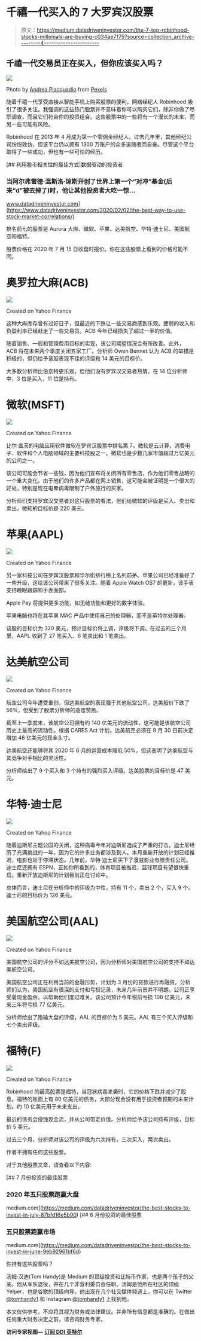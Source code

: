 # 千禧一代买入的 7 大罗宾汉股票

> 原文：<https://medium.datadriveninvestor.com/the-7-top-robinhood-stocks-millenials-are-buying-c034ae7175?source=collection_archive---------4----------------------->

## 千禧一代交易员正在买入，但你应该买入吗？

![](img/df13b51d8b4b408b90bf0d30c0046f15.png)

Photo by [Andrea Piacquadio](https://www.pexels.com/@olly?utm_content=attributionCopyText&utm_medium=referral&utm_source=pexels) from [Pexels](https://www.pexels.com/photo/woman-beside-flower-shop-using-smartphone-3772531/?utm_content=attributionCopyText&utm_medium=referral&utm_source=pexels)

随着千禧一代享受直接从智能手机上购买股票的便利，网络经纪人 Robinhood 吸引了很多关注。我强调的这些热门股票并不意味着你可以购买它们，除非你做了尽职调查，而且它们符合你的投资组合。这些股票中的一些将有一个漫长的未来，而另一些可能有风险。

Robinhood 在 2013 年 4 月成为第一个零佣金经纪人。过去几年里，其他经纪公司纷纷效仿，但该平台仍以拥有 1300 万账户的众多追随者而自豪。尽管这个平台取得了一些成功，但也有一些可怕的经历。

[](https://www.datadriveninvestor.com/2020/02/02/the-best-way-to-use-stock-market-correlations/) [## 利用股市相关性的最佳方式|数据驱动的投资者

### 当阿尔弗雷德·温斯洛·琼斯开创了世界上第一个“对冲”基金(后来“d”被去掉了)时，他让其他投资者大吃一惊…

www.datadriveninvestor.com](https://www.datadriveninvestor.com/2020/02/02/the-best-way-to-use-stock-market-correlations/) 

排名前七的股票是 Aurora 大麻、微软、苹果、达美航空、华特·迪士尼、美国航空和福特。

股票价格在 2020 年 7 月 15 日收盘时报价。你在这些股票上看到的价格可能不同。

# **奥罗拉大麻(ACB)**

![](img/d647df7a591c60348a5ac03ee7e29077.png)

Created on Yahoo Finance

这种大麻库存曾有过好日子，但最近的下跌让一些交易商感到乐观。疲弱的收入和负盈利率已经赶走了一些交易员。ACB 今年已经损失了超过一半的价值。

随着销售、一般和管理费用目标的实现，该公司期望情况会有所改善。此外，ACB 将在未来两个季度关闭五家工厂。分析师 Owen Bennet 认为 ACB 的举措是积极的，但仍给予该股表现不佳的评级和 14 美元的目标价。

大多数分析师比伯奈特更乐观，但他们没有罗宾汉交易者热情。在 14 位分析师中，3 位是买入，11 位是持有。

# **微软(MSFT)**

![](img/33db185298e386529d1a38f0a10f9e74.png)

Created on Yahoo Finance

比尔·盖茨的电脑应用软件微软在罗宾汉股票中排名第 7。微软是云计算、消费电子、软件和个人电脑领域的主要科技股之一。微软也是少数几家市值超过万亿美元的公司之一。

该公司可能会节省一些钱，因为他们宣布将关闭所有零售店，作为他们零售战略的一个重大变化。由于他们的许多产品都在网上销售，这可能会被证明是一个很大的好处，特别是现在电晕病毒限制了户外旅行的买家。

分析师们支持罗宾汉交易者对这只股票的看法，他们给微软的评级是买入、卖出和卖出。微软的目标价是 220 美元。

# **苹果(AAPL)**

![](img/2665ebc09dafc47fd43a5fd7d6177872.png)

Created on Yahoo Finance

另一家科技公司在罗宾汉股票和华尔街排行榜上名列前茅。苹果公司已经准备好了一些升级，这给该公司带来了很多关注。随着 Apple Watch OS7 的更新，该手表支持睡眠跟踪和手表面部。

Apple Pay 将提供更多功能，如无缝功能和更好的数字体验。

苹果电脑也将在其苹果 MAC 产品中使用自己的处理器，而不是英特尔处理器。

该股的目标价为 320 美元，预计目标价将上调，评级将下调。在过去的三个月里，AAPL 收到了 27 笔买入、6 笔卖出和 1 笔卖出。

# **达美航空公司**

![](img/e1202228801035b77a51532e7b6d8255.png)

Created on Yahoo Finance

航空公司今年遭受重创，但达美航空的表现强于其他航空公司。达美股价下跌了 56%，但受到了股票分析师的高度赞扬。

截至上一季度末，该航空公司拥有约 140 亿美元的流动性，这可能是该航空公司历史上最高的流动性。根据 CARES Act 计划，达美航空必须在 9 月 30 日前决定增加 46 亿美元的现金头寸。

达美航空还能够将其 2020 年 6 月的运营成本降低 50%，但这表明了达美航空与其竞争对手相比的灵活性。

分析师给出了 9 个买入和 3 个持有的强烈买入评级。达美股票的目标价是 47 美元。

# **华特·迪士尼**

![](img/62844b195dc096f0dc0b9de1aa42d406.png)

Created on Yahoo Finance

随着迪斯尼主题公园的关闭，这种病毒今年对迪斯尼造成了严重的打击。迪士尼经历了充满挑战的一年，因为它的许多业务都涉及到人。本月重新开放的计划已经推迟，电影也处于停滞状态。几年前，华特·迪士尼买下了漫威影业有限责任公司。迪士尼还拥有 ESPN，正如你所看到的，体育项目被推迟，篮球项目有望很快重启。重新开放迪斯尼的计划目前正在讨论中。

总体而言，迪士尼在分析师中的评级为中性，持有 11 个，卖出 2 个，买入 9 个。迪士尼的目标价为 126 美元。

# **美国航空公司(AAL)**

![](img/ba8a43b62a5e8c51e715fddada9699af.png)

Created on Yahoo Finance

美国航空公司的评分不如达美航空公司，因为分析师对美国航空公司的支持不如达美航空公司。

美国航空公司正在利用当前的金融形势，计划为 3 月份的贷款进行再融资。分析师们认为，美国航空有很深的支付和亏损记录，未来几年前景并不明朗。公司正享受着现金盈余，以帮助他们度过难关。该公司预计今年税前亏损 108 亿美元，未来三年将亏损 77 亿美元。

分析师给出了跑输大盘的评级，AAL 的目标价为 5 美元。AAL 有三个买入评级和七个卖出评级。

# **福特(F)**

![](img/c766020545002904ff7c14177779c1f5.png)

Created on Yahoo Finance

Robinhood 的最高股票是福特，当冠状病毒来袭时，它的价格下跌并减少了股息。福特的账面上有 80 亿美元的债务，大部分现金没有用于投资者预期的未来计划。约 10 亿美元用于未来支出。

最近的债务会侵蚀现金流，并从公司带走价值。分析师给予该公司持有评级，目标价 5 美元。

过去三个月，分析师对该公司的评级为六次持有，三次买入，两次卖出。

作者不拥有任何这些股票。

对于其他股票文章，请查看以下内容:

[](https://medium.com/datadriveninvestor/the-best-stocks-to-invest-in-july-87bfd16e5b90) [## 7 月份投资的最佳股票

### 2020 年五只股票跑赢大盘

medium.com](https://medium.com/datadriveninvestor/the-best-stocks-to-invest-in-july-87bfd16e5b90) [](https://medium.com/datadriveninvestor/the-best-stocks-to-invest-in-june-9eb92961bf6d) [## 6 月份投资的最佳股票

### 五只股票跑赢市场

medium.com](https://medium.com/datadriveninvestor/the-best-stocks-to-invest-in-june-9eb92961bf6d) 

你持有这些股票吗？

汤姆·汉迪(Tom Handy)是 Medium 的顶级投资和比特币作家，也是两个孩子的父亲。他从军队退役，并在几个非营利委员会任职。汤姆是他所在社区的顶级 Yelper，也是谷歌的顶级向导。他出现在几个社交媒体频道上，你可以在 Twitter [@tomhandy1](http://twitter.com/tomhandy1) 和 Instagram [@tomhandy1](http://twitter.com/tomhandy1) 上找到他。

本文仅供参考。不应将其视为财务或法律建议。并非所有信息都是准确的。在做出任何重大财务决定之前，请咨询财务专家。

**访问专家视图—** [**订阅 DDI 英特尔**](https://datadriveninvestor.com/ddi-intel)